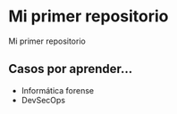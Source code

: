 # Mi primer repositorio
Mi primer repositorio

## Casos por aprender...

- Informática forense
- DevSecOps
